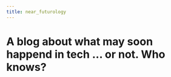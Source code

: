 ```yaml
---
title: near_futurology
---
```


# A blog about what may soon happend in tech ... or not. Who knows?
